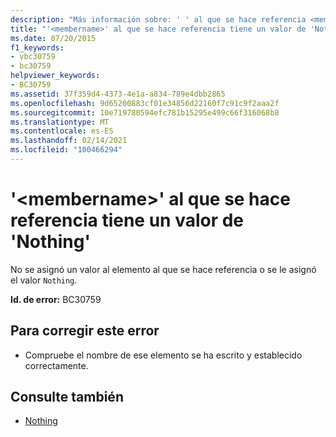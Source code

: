 ```yaml
---
description: "Más información sobre: ' ' al que se hace referencia <membername> tiene un valor de ' Nothing '"
title: "'<membername>' al que se hace referencia tiene un valor de 'Nothing'"
ms.date: 07/20/2015
f1_keywords:
- vbc30759
- bc30759
helpviewer_keywords:
- BC30759
ms.assetid: 37f359d4-4373-4e1a-a834-789e4dbb2865
ms.openlocfilehash: 9d65200883cf01e34856d22160f7c91c9f2aaa2f
ms.sourcegitcommit: 10e719780594efc781b15295e499c66f316068b8
ms.translationtype: MT
ms.contentlocale: es-ES
ms.lasthandoff: 02/14/2021
ms.locfileid: "100466294"
---
```

# <a name="referenced-membername-has-a-value-of-nothing"></a>'\<membername>' al que se hace referencia tiene un valor de 'Nothing'

No se asignó un valor al elemento al que se hace referencia o se le asignó el valor `Nothing`.  
  
 **Id. de error:** BC30759  
  
## <a name="to-correct-this-error"></a>Para corregir este error  
  
- Compruebe el nombre de ese elemento se ha escrito y establecido correctamente.  
  
## <a name="see-also"></a>Consulte también

- [Nothing](../language-reference/nothing.md)
